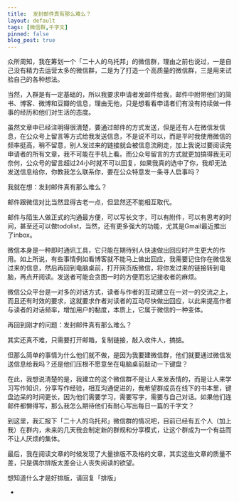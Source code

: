 ```yaml
---
title:  发封邮件真有那么难么？
layout: default
tags: [微信群,千字文]
pinned: false
blog_post: true
---
```


众所周知，我在筹划一个「二十人的乌托邦」的微信群，理由之前也说过，一是自己没有精力去运营太多的微信群，二是为了打造一个高质量的微信群，三是用来试验自己的各种想法。

当然，入群是有一定基础的，所以我要求申请者发邮件给我，邮件中附带他们的简书、博客、微博和豆瓣的信息，理由无他，只是想看看申请者们有没有持续做一件事的经历和他们对生活的态度。

虽然文章中已经注明得很清楚，要通过邮件的方式发送，但是还有人在微信发信息，在公众号上留言等方式给我发送信息，不是说不可以，而是平时我使用微信的频率挺高，稍不留意，别人发过来的链接就会被信息流刷走，加上我说过要阅读完申请者的所有文章，我不可能在手机上看。而公众号留言的方式就更加搞得我无可奈何，公众号的留言超过24小时就不可以回复，如果我真的选中了你，我却无法发送信息给你，你教我怎么联系你，要在公众特意发一条寻人启事吗？

我就在想：发封邮件真有那么难么？

邮件跟微信对比当然显得古老一点，但显然还不能相互取代。

邮件与陌生人做正式的沟通最方便，可以写长文字，可以有附件，可以有思考的时间，甚至还可以做todolist，当然，还有更多强大的功能，尤其是Gmail最近推出了inbox。

微信本身是一种即时通讯工具，它只能在期待别人快速做出回应时产生更大的作用。如上所说，有些事情例如看博客就不能马上做出回应，我需要记住你在微信发过来的信息，然后再回到电脑桌前，打开网页版微信，将你发过来的链接转到电脑，再点开阅读。发送者可能会贪图一时的方便而忘记接收者的麻烦。

微信公众平台是一对多的对话方式，读者与作者的互动建立在一对一的交流之上，而且还有时效的要求，这就要求作者对读者的互动尽快做出回应，以此来提高作者与读者的对话频率，增加用户的黏度，本质上，它属于微信的一种变体。

再回到刚才的问题：发封邮件真有那么难么？

其实还真不难，只需要打开邮箱，复制链接，敲入收件人，搞掂。

但那么简单的事情为什么他们就不做，是因为我要建微信群，他们就要通过微信发送信息给我吗？还是他们压根不愿意坐在电脑桌前敲动一下键盘？

在此，我想说清楚的是，我建立的这个微信群不是让人来发表情的，而是让人来学习写作知识，分享写作经验，相互沟通促进的，我希望群成员在线下的书本里，键盘边呆的时间更长，因为他们需要学习，需要写字，需要与自己对话。如果他们连邮件都懒得写，那么我怎么期待他们有耐心写出每日一篇的千字文？

到这里，我汇报下「二十人的乌托邦」微信群的情况吧，目前已经有五个人（加上我）在群内，未来的几天我会制定新的群规和分享模式，让这个群成为一个有益而不让人厌烦的集体。

最后，我在阅读文章的时候发现了大量排版不及格的文章，其实这些文章的质量不差，只是偶尔排版太差会让人丧失阅读的欲望。

想知道什么才是好排版，请回复「排版」

-